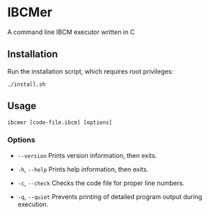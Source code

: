 # IBCMer
A command line IBCM executor written in C

## Installation
Run the installation script, which requires root privileges:

	./install.sh

## Usage

	ibcmer [code-file.ibcm] [options]

### Options
- `--version` Prints version information, then exits.

- `-h`, `--help` Prints help information, then exits.

- `-c`, `--check` Checks the code file for proper line numbers.

- `-q`, `--quiet` Prevents printing of detailed program output during execution.
